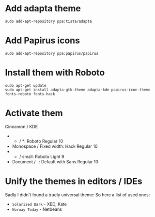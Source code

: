 # Add adapta theme #
```
sudo add-apt-repository ppa:tista/adapta
```

# Add Papirus icons #
```
sudo add-apt-repository ppa:papirus/papirus
```

# Install them with Roboto #
```
sudo apt-get update
sudo apt-get install adapta-gtk-theme adapta-kde papirus-icon-theme fonts-roboto fonts-hack
```

# Activate them #
Cinnamon / KDE
* * / *: Roboto Regular 10
* Monospace / Fixed width: Hack Regular 10
* - / small: Roboto Light 9
* Document / -: Default with Sans Regular 10

# Unify the themes in editors / IDEs #
Sadly I didn't found a truely universal theme: So here a list of used ones:
* `Solarized Dark` - XED, Kate
* `Norway Today` - Netbeans


